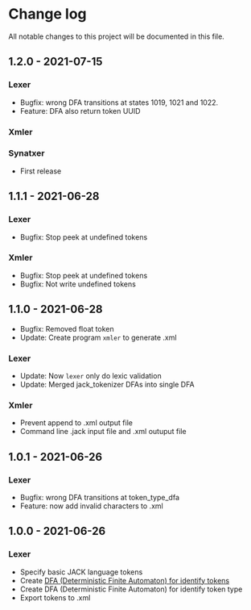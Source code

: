 # Change log
All notable changes to this project will be documented in this file.

## 1.2.0 - 2021-07-15
### Lexer
  - Bugfix: wrong DFA transitions at states 1019, 1021 and 1022.
  - Feature: DFA also return token UUID
### Xmler
### Synatxer
  - First release

## 1.1.1 - 2021-06-28
### Lexer
  - Bugfix: Stop peek at undefined tokens

### Xmler
  - Bugfix: Stop peek at undefined tokens
  - Bugfix: Not write undefined tokens

## 1.1.0 - 2021-06-28
- Bugfix: Removed float token
- Update: Create program `xmler` to generate .xml
### Lexer
  - Update: Now `lexer` only do lexic validation
  - Update: Merged jack_tokenizer DFAs into single DFA
### Xmler
  - Prevent append to .xml output file
  - Command line .jack input file and .xml outuput file

## 1.0.1 - 2021-06-26
### Lexer
  - Bugfix: wrong DFA transitions at token_type_dfa
  - Feature: now add invalid characters to .xml

## 1.0.0 - 2021-06-26
### Lexer
  - Specify basic JACK language tokens
  - Create [DFA (Deterministic Finite Automaton) for identify tokens](docs/jack-tokenizer-dfa.pdf)
  - Create DFA (Deterministic Finite Automaton) for identify token type
  - Export tokens to .xml